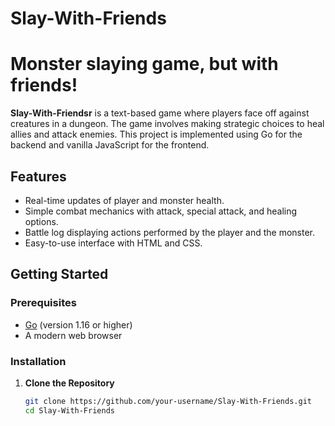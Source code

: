 # Slay-With-Friends

Monster slaying game, but with friends!
=======

**Slay-With-Friendsr** is a text-based game where players face off against creatures in a dungeon. The game involves making strategic choices to heal allies and attack enemies. This project is implemented using Go for the backend and vanilla JavaScript for the frontend.

## Features

- Real-time updates of player and monster health.
- Simple combat mechanics with attack, special attack, and healing options.
- Battle log displaying actions performed by the player and the monster.
- Easy-to-use interface with HTML and CSS.

## Getting Started

### Prerequisites

- [Go](https://golang.org/dl/) (version 1.16 or higher)
- A modern web browser

### Installation

1. **Clone the Repository**

   ```sh
   git clone https://github.com/your-username/Slay-With-Friends.git
   cd Slay-With-Friends

